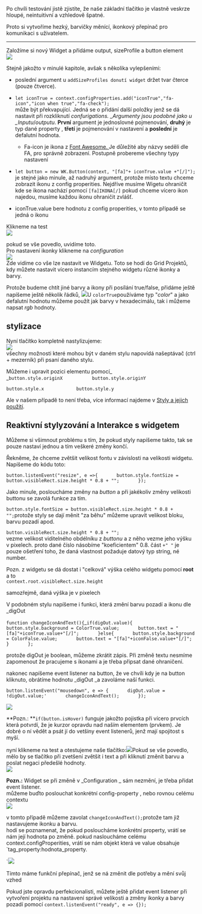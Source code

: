 Po chvíli testování jistě zjistíte, že naše základní tlačítko je vlastně veskrze hloupé, neintuitivní a vzhledově špatné.

Proto si vytvoříme hezký, barvičky měnící, ikonkový přepínač pro komunikaci s uživatelem.

---

Založíme si nový Widget a přidáme output, sizeProfile a button element  
![](/assets/code13.png)

Stejně jakožto v minulé kapitole, avšak s několika vylepšeními:

* poslední argument u `addSizeProfiles donutí widget` držet tvar čterce \(pouze čtverce\).

* `let iconTrue = context.configProperties.add("iconTrue","fa-icon","icon when true","fa-check");`  
  může být překvapující. Jedná se o přidání další položky jenž se dá nastavit při rozkliknutí _confurigations. \_Argumenty jsou podobné jako u \_Inputu_/_outputu_. **První** argument je jednoslovné pojmenování, **druhý** je typ dané property , **třetí** je pojmenování v nastavení a **poslední** je defalutní hodnota.

  * Fa-icon je ikona z [Font Awesome. ](http://fontawesome.io/) Je důležité aby názvy seděli dle FA, pro správně zobrazení. Postupně probereme všechny typy nastavení

* `let button = new WK.Button(context, "[fa]"+ iconTrue.value +"[/]");` je stejné jako minule, až nadruhý argument, protože místo textu chceme zobrazit ikonu z config properities. Nejdříve musíme Wigetu ohraničit kde se ikona nachází pomocí `[fa]IKONA[/]` pokud chceme vícero ikon najedou, musíme každou ikonu ohraničit zvlášť.

* iconTrue.value bere hodnotu z config properities, v tomto případě se jedná o ikonu

Klikneme na test  
![](/assets/code14.png)

pokud se vše povedlo, uvidíme toto.  
Pro nastavení ikonky klikneme na _configuration_  
![](/assets/code16.png)  
Zde vidíme co vše lze nastavit ve Widgetu. Toto se hodí do Grid Projektů, kdy můžete nastavit vícero instancím stejného widgetu různé ikonky a barvy.

Protože budeme chtít jiné barvy a ikony při posílání true/false, přidáme ještě napíšeme ještě několik řádků, ![](/assets/code17.png)U `colorTrue`používáme typ "_color_" a jako defalutní hodnotu můžeme použít jak barvy v hexadecimálu, tak i můžeme napsat _rgb_ hodnoty.

## stylizace

Nyní tlačítko kompletně nastylizujeme:  
![](/assets/code19.png)  
všechny možnosti které mohou být v daném stylu napovídá našeptávač \(ctrl + mezerník\) při psaní daného stylu.

Můžeme i upravit pozici elementu pomocí_          
_`button.style.originX          
 button.style.originY`

`button.style.x           
 button.style.y`

Ale v našem případě to není třeba, více informací najdeme v [Styly a jejich použití](/byzance_documentation/grid_intro/wk-elements-and-style.md).

## Reaktivní stylyzování a Interakce s widgetem

Můžeme si všimnout problému s tím, že pokud styly napíšeme takto, tak se pouze nastaví jednou a tím veškeré změny končí.

Řekněme, že chceme zvětšit velikost fontu v závislosti na velikosti widgetu.  
Napíšeme do kódu toto:

`button.listenEvent("resize", e =>{      
    button.style.fontSize = button.visibleRect.size.height * 0.8 + "";      
 });`

Jako minule, posloucháme změny na _button_ a při jakékoliv změny velikosti buttonu se zavolá funkce za tím.

`button.style.fontSize = button.visibleRect.size.height * 0.8 + "";`protože styly se dají měnit "za běhu" můžeme upravit velikost bloku, barvu pozadí apod.

`button.visibleRect.size.height * 0.8 + "";`  
vezme velikost viditelného obdélníku z _buttonu_ a z něho vezme jeho výšku v pixelech. proto dané číslo násobíme "koeficientem" 0.8. část `+" "` je pouze ošetření toho, že daná vlastnost požaduje datový typ string, né number.

Pozn. z widgetu se dá dostat i "celková" výška celého widgetu pomocí **root** a to  
`context.root.visibleRect.size.height`

samozřejmě, daná výška je v pixelech

V podobném stylu napíšeme i funkci, která změní barvu pozadí a ikonu dle \_digOut

`function changeIconAndText(){`\_`if(digOut.value){      
        button.style.background = ColorTrue.value;      
        button.text = "[fa]"+iconTrue.value+"[/]";      
    }else{      
        button.style.background = ColorFalse.value;      
        button.text = "[fa]"+iconFalse.value+"[/]";      
    }      
};`

protože digOut je boolean, můžeme zkrátit zápis. Při změně textu nesmíme zapomenout že pracujeme s ikonami a je třeba připsat dané ohraničení.

nakonec napíšeme event listener na button, že ve chvíli kdy je na button kliknuto, obrátíme hodnotu \_digOut \_a zavoláme naší funkci.

`button.listenEvent("mousedown", e => {      
        digOut.value = !digOut.value;'      
        changeIconAndText();      
});`

![](/assets/17.png)

**Pozn.:  **`if(button.isHover)` funguje jakožto pojistka při vícero prvcích která potvrdí, že je kurzor opravdu nad naším elementem \(prvkem\). Je dobré o ní vědět a psát jí do vetšiny event listenerů, jenž mají spojitost s myší.

nyní klikneme na test a otestujeme naše tlačítko:![](/assets/code20.png)Pokud se vše povedlo, mělo by se tlačítko při zvetšení zvětšit i text a při kliknutí změnit barvu a poslat negaci předešlé hodnoty.  
![](/assets/code21.png)

**Pozn.:** Widget se při změně v _Configuration _ sám nezmění, je třeba přidat event listener.  
můžeme buďto poslouchat konkrétní config-property , nebo rovnou celému contextu  
![](/assets/code22.png)

v tomto případě můžeme zavolat `changeIconAndText();`protože tam již nastavujeme ikonku a barvu.  
hodí se poznamenat, že pokud posloucháme konkrétní property, vrátí se nám její hodnota po změně. pokud nasloucháme celému context.configProperities, vrátí se nám objekt která ve value obsahuje \`tag\_property:hodnota\_property.

\`![](/assets/code23.png)

Tímto máme funkční přepínač, jenž se ná změnit dle potřeby a mění svůj vzhed

Pokud jste opravdu perfekcionalisti, můžete ještě přidat event listener při vytvoření projektu na nastavení správé velikosti a změny ikonky a barvy pozadí pomocí `context.listenEvent("ready", e => {});`

